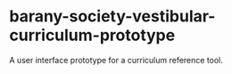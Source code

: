 # barany-society-vestibular-curriculum-prototype
A user interface prototype for a curriculum reference tool.
